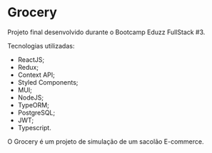 # Grocery

Projeto final desenvolvido durante o Bootcamp Eduzz FullStack #3.

Tecnologias utilizadas:
 - ReactJS;
 - Redux;
 - Context API;
 - Styled Components;
 - MUI;
 - NodeJS;
 - TypeORM;
 - PostgreSQL;
 - JWT;
 - Typescript.

O Grocery é um projeto de simulação de um sacolão E-commerce.
